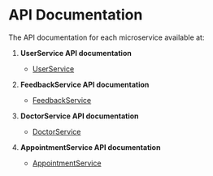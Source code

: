 # API Documentation

The API documentation for each microservice available at:

1. **UserService API documentation**
    - [UserService](http://72.144.116.77/user-service/swagger/index.html)

2. **FeedbackService API documentation**
    - [FeedbackService](http://72.144.116.77/feedback-service/swagger/index.html)

3. **DoctorService API documentation**
    - [DoctorService](http://72.144.116.77/doctor-service/swagger/index.html)

4. **AppointmentService API documentation**
    - [AppointmentService](http://72.144.116.77/appointment-service/swagger/index.html)